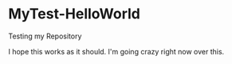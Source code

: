 # MyTest-HelloWorld
Testing my Repository

I hope this works as it should.
I'm going crazy right now over this.
